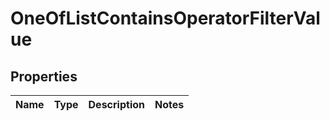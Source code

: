 # OneOfListContainsOperatorFilterValue

## Properties
Name | Type | Description | Notes
------------ | ------------- | ------------- | -------------
